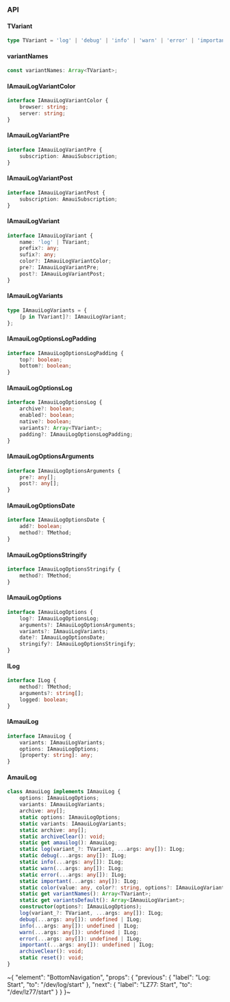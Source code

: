 

### API

#### TVariant

```ts
type TVariant = 'log' | 'debug' | 'info' | 'warn' | 'error' | 'important';
```

#### variantNames

```ts
const variantNames: Array<TVariant>;
```

#### IAmauiLogVariantColor

```ts
interface IAmauiLogVariantColor {
    browser: string;
    server: string;
}
```

#### IAmauiLogVariantPre

```ts
interface IAmauiLogVariantPre {
    subscription: AmauiSubscription;
}
```

#### IAmauiLogVariantPost

```ts
interface IAmauiLogVariantPost {
    subscription: AmauiSubscription;
}
```

#### IAmauiLogVariant

```ts
interface IAmauiLogVariant {
    name: 'log' | TVariant;
    prefix?: any;
    sufix?: any;
    color?: IAmauiLogVariantColor;
    pre?: IAmauiLogVariantPre;
    post?: IAmauiLogVariantPost;
}
```

#### IAmauiLogVariants

```ts
type IAmauiLogVariants = {
    [p in TVariant]?: IAmauiLogVariant;
};
```

#### IAmauiLogOptionsLogPadding

```ts
interface IAmauiLogOptionsLogPadding {
    top?: boolean;
    bottom?: boolean;
}
```

#### IAmauiLogOptionsLog

```ts
interface IAmauiLogOptionsLog {
    archive?: boolean;
    enabled?: boolean;
    native?: boolean;
    variants?: Array<TVariant>;
    padding?: IAmauiLogOptionsLogPadding;
}
```

#### IAmauiLogOptionsArguments

```ts
interface IAmauiLogOptionsArguments {
    pre?: any[];
    post?: any[];
}
```

#### IAmauiLogOptionsDate

```ts
interface IAmauiLogOptionsDate {
    add?: boolean;
    method?: TMethod;
}
```

#### IAmauiLogOptionsStringify

```ts
interface IAmauiLogOptionsStringify {
    method?: TMethod;
}
```

#### IAmauiLogOptions

```ts
interface IAmauiLogOptions {
    log?: IAmauiLogOptionsLog;
    arguments?: IAmauiLogOptionsArguments;
    variants?: IAmauiLogVariants;
    date?: IAmauiLogOptionsDate;
    stringify?: IAmauiLogOptionsStringify;
}
```

#### ILog

```ts
interface ILog {
    method?: TMethod;
    arguments?: string[];
    logged: boolean;
}
```

#### IAmauiLog

```ts
interface IAmauiLog {
    variants: IAmauiLogVariants;
    options: IAmauiLogOptions;
    [property: string]: any;
}
```

#### AmauiLog

```ts
class AmauiLog implements IAmauiLog {
    options: IAmauiLogOptions;
    variants: IAmauiLogVariants;
    archive: any[];
    static options: IAmauiLogOptions;
    static variants: IAmauiLogVariants;
    static archive: any[];
    static archiveClear(): void;
    static get amauilog(): AmauiLog;
    static log(variant_?: TVariant, ...args: any[]): ILog;
    static debug(...args: any[]): ILog;
    static info(...args: any[]): ILog;
    static warn(...args: any[]): ILog;
    static error(...args: any[]): ILog;
    static important(...args: any[]): ILog;
    static color(value: any, color?: string, options?: IAmauiLogVariantColor): Array<string>;
    static get variantNames(): Array<TVariant>;
    static get variantsDefault(): Array<IAmauiLogVariant>;
    constructor(options?: IAmauiLogOptions);
    log(variant_?: TVariant, ...args: any[]): ILog;
    debug(...args: any[]): undefined | ILog;
    info(...args: any[]): undefined | ILog;
    warn(...args: any[]): undefined | ILog;
    error(...args: any[]): undefined | ILog;
    important(...args: any[]): undefined | ILog;
    archiveClear(): void;
    static reset(): void;
}
```


~{
  "element": "BottomNavigation",
  "props": {
    "previous": {
      "label": "Log: Start",
      "to": "/dev/log/start"
    },
    "next": {
      "label": "LZ77: Start",
      "to": "/dev/lz77/start"
    }
  }
}~
